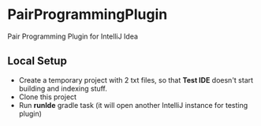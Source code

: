 # PairProgrammingPlugin
Pair Programming Plugin for IntelliJ Idea

## Local Setup
- Create a temporary project with 2 txt files, so that **Test IDE** doesn't start building and indexing stuff.
- Clone this project
- Run **runIde** gradle task (it will open another IntelliJ instance for testing plugin)
